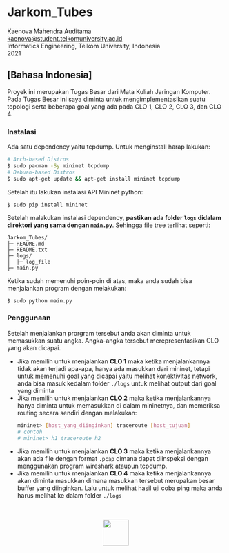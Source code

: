 # Jarkom_Tubes

Kaenova Mahendra Auditama<br>
<a href="kaenova@student.telkomuniversity.ac.id">kaenova@student.telkomuniversity.ac.id</a><br>
Informatics Engineering, Telkom University, Indonesia<br>
2021

<!-- 
## [English]

This project is second of three project from course Artificial Intelligence Introduction. This project implement searching reasoning in Artificial Intelligence with Fuzzy Logic. In this case, we need to rank from 100 restaurants to get 10 best restaurant using Fuzzy Logic based on how good is the service and the food.

This Algorithm need some external libraries, before you run this algorithm please install dependencies using:

```sh
$ python -m pip install -r requirements.txt
```

After installing all dependencies, now you can run the main files:

```sh
$ python main.py
``` -->

## [Bahasa Indonesia]

Proyek ini merupakan Tugas Besar dari Mata Kuliah Jaringan Komputer. Pada Tugas Besar ini saya diminta untuk mengimplementasikan suatu topologi serta beberapa goal yang ada pada CLO 1, CLO 2, CLO 3, dan CLO 4.  

### Instalasi
Ada satu dependency yaitu tcpdump. Untuk menginstall harap lakukan:  
```sh
# Arch-based Distros
$ sudo pacman -Sy mininet tcpdump 
# Debuan-based Distros
$ sudo apt-get update && apt-get install mininet tcpdump
``` 
Setelah itu lakukan instalasi API Mininet python:  
```
$ sudo pip install mininet
```

Setelah malakukan instalasi dependency, <b>pastikan ada folder `logs` didalam direktori yang sama dengan `main.py`</b>. Sehingga file tree terlihat seperti:
```
Jarkom_Tubes/
├─ README.md
├─ README.txt
├─ logs/
│  ├─ log_file
├─ main.py
```
Ketika sudah memenuhi poin-poin di atas, maka anda sudah bisa menjalankan program dengan melakukan:
```
$ sudo python main.py
```

### Penggunaan
Setelah menjalankan prorgram tersebut anda akan diminta untuk memasukkan suatu angka. Angka-angka tersebut merepresentasikan CLO yang akan dicapai.  
- Jika memilih untuk menjalankan <b>CLO 1</b> maka ketika menjalankannya tidak akan terjadi apa-apa, hanya ada masukkan dari mininet, tetapi untuk memenuhi goal yang dicapai yaitu melihat konektivitas network, anda bisa masuk kedalam folder `./logs` untuk melihat output dari goal yang diminta
- Jika memilih untuk menjalankan <b>CLO 2</b> maka ketika menjalankannya hanya diminta untuk memasukkan di dalam mininetnya, dan memeriksa routing secara sendiri dengan melakukan:
    ```sh
    mininet> [host_yang_diinginkan] traceroute [host_tujuan]
    # contoh
    # mininet> h1 traceroute h2
    ```
- Jika memilih untuk menjalankan <b>CLO 3</b> maka ketika menjalankannya akan ada file dengan format `.pcap` dimana dapat diinspeksi dengan menggunakan program wireshark ataupun tcpdump.
- Jika memilih untuk menjalankan <b>CLO 4</b> maka ketika menjalankannya akan diminta masukkan dimana masukkan tersebut merupakan besar buffer yang diinginkan. Lalu untuk melihat hasil uji coba ping maka anda harus melihat ke dalam folder `./logs`

<p align="center">
<br><br>
<img src="https://cdn.discordapp.com/attachments/829581469936386079/830470865190912081/K-Gif.gif" height="60px"/>
</p>
